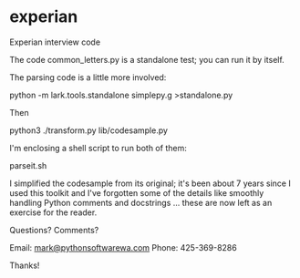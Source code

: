 # experian
Experian interview code

The code common_letters.py is a standalone test; you can run it by itself.

The parsing code is a little more involved:

python -m lark.tools.standalone simplepy.g >standalone.py

Then

python3 ./transform.py lib/codesample.py

I'm enclosing a shell script to run both of them:

parseit.sh

I simplified the codesample from its original; it's been about 7 years since I used this toolkit and I've forgotten some of the details like smoothly handling Python comments and docstrings ... these are now left as an exercise for the reader.

Questions? Comments?

Email: mark@pythonsoftwarewa.com
Phone: 425-369-8286

Thanks!


